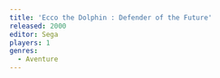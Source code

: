 ```yaml
---
title: 'Ecco the Dolphin : Defender of the Future'
released: 2000
editor: Sega
players: 1
genres:
  - Aventure
---
```

